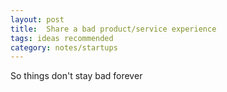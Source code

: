 ```yaml
---
layout: post
title:  Share a bad product/service experience 
tags: ideas recommended
category: notes/startups
---
```


So things don't stay bad forever

